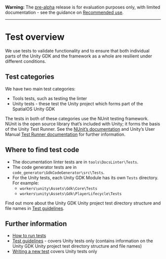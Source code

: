 [google-docs-link]: https://docs.google.com/document/d/1VMK37eVnMy-CMNMjRE8tZGRniqq7SoRAbG9kZ5rIAgw/edit# (Please place reviews as comments into this document here)

**Warning:** The [pre-alpha](https://docs.improbable.io/reference/latest/shared/release-policy#maturity-stages) release is for evaluation purposes only, with limited documentation - see the guidance on [Recommended use](../../../README.md#recommended-use).

-----

# Test overview

We use tests to validate functionality and to ensure that both individual parts of the Unity GDK and the framework as a whole are resilient under different conditions.

## Test categories

We have two main test categories:
- Tools tests, such as testing the linter
- Unity tests  - these test the Unity project which forms part of the SpatialOS Unity GDK

The tests in both of these categories use the NUnit testing framework. NUnit is the open source library that’s included with Unity; it forms the basis of the Unity Test Runner. See the [NUnit’s documentation](lhttps://github.com/nunit/docs/wiki/NUnit-Documentation) and Unity’s User Manual [Test Runner documentation](https://docs.unity3d.com/Manual/testing-editortestsrunner.html) for further information.

## Where to find test code

* The documentation linter tests are in  `tools\DocsLinter\Tests`.
* The code generator tests are in `code_generator\GdkCodeGenerator\src\Tests`.
* For the Unity tests, each Unity GDK Module has its own `Tests` directory.<br/>
For example:
  - `workers\unity\Assets\Gdk\Core\Tests`
  - `workers\unity\Assets\Gdk\PlayerLifecycle\Tests`

Find out more about the Unity GDK Unity project test directory structure and file names in [Test guidelines](./test-guidlines.md#test-directory-structure-and-file-names).

## Further information

* [How to run tests](./how-to-run-tests.md)
* [Test guidelines](./test-guidelines.md) - covers Unity tests only (contains information on the Unity GDK Unity project test directory structure and file names) 
* [Writing a new test](./writing-a-new-test.md) covers Unity tests only

[//]: # (Editorial review status: Full review 2018-07-13)


